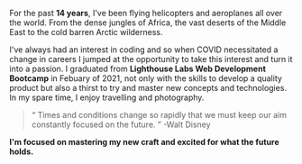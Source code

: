 For the past **14 years**, I've been flying helicopters and aeroplanes all over the world. From the dense jungles of Africa, the vast deserts of the Middle East to the cold barren Arctic wilderness.

I've always had an interest in coding and so when COVID necessitated a change in careers I jumped at the opportunity to take this interest and turn it into a passion.
I graduated from **Lighthouse Labs Web Development Bootcamp** in Febuary of 2021, not only with the skills to develop a quality product but also a thirst to try and master new concepts and technologies.
In my spare time, I enjoy travelling and photography.
>“ Times and conditions change so rapidly that we must keep our aim constantly focused on the future. ” -Walt Disney

**I'm focused on mastering my new craft and excited for what the future holds.**